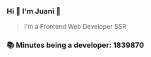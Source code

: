 ### Hi 👋 I&#39;m Juani 🦁

> I&#39;m a Frontend Web Developer SSR

### 📚 Minutes being a developer: 1839870

